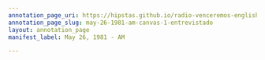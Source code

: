 ```yaml
---
annotation_page_uri: https://hipstas.github.io/radio-venceremos-english/annotations/may-26-1981-am-canvas-1-entrevistado.json
annotation_page_slug: may-26-1981-am-canvas-1-entrevistado
layout: annotation_page
manifest_label: May 26, 1981 - AM

---
```

